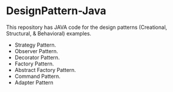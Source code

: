 # DesignPattern-Java
This repository has JAVA code for the design patterns (Creational, Structural, &amp; Behavioral) examples.

- Strategy Pattern.
- Observer Pattern.
- Decorator Pattern.
- Factory Pattern.
- Abstract Factory Pattern.
- Command Pattern.
- Adapter Pattern